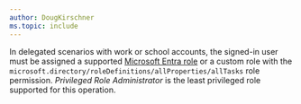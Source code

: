 ```yaml
---
author: DougKirschner
ms.topic: include
---
```


In delegated scenarios with work or school accounts, the signed-in user must be assigned a supported [Microsoft Entra role](/entra/identity/role-based-access-control/permissions-reference?toc=%2Fgraph%2Ftoc.json) or a custom role with the `microsoft.directory/roleDefinitions/allProperties/allTasks` role permission. *Privileged Role Administrator* is the least privileged role supported for this operation.

